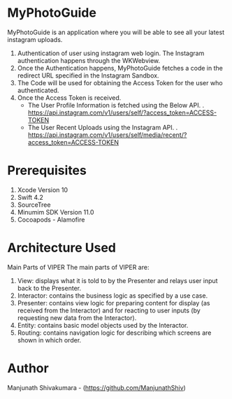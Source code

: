 # MyPhotoGuide


MyPhotoGuide is an application where you will be able to see all your latest instagram uploads. 
1. Authentication of user using instagram web login. The Instagram authentication happens through the WKWebview.
2. Once the Authentication happens, MyPhotoGuide fetches a code in the redirect URL specified in the Instagram Sandbox.
3. The Code will be used for obtaining the Access Token for the user who authenticated.
4. Once the Access Token is received.
    - The User Profile Information is fetched using the Below API.
        .   https://api.instagram.com/v1/users/self/?access_token=ACCESS-TOKEN
    -  The User Recent Uploads using the Instagram API.
        .   https://api.instagram.com/v1/users/self/media/recent/?access_token=ACCESS-TOKEN
        
# Prerequisites

1. Xcode Version 10
2. Swift 4.2
3. SourceTree
4. Minumim SDK Version 11.0
5. Cocoapods - Alamofire

# Architecture Used

Main Parts of VIPER
The main parts of VIPER are:

1. View: displays what it is told to by the Presenter and relays user input back to the Presenter.
2. Interactor: contains the business logic as specified by a use case.
3. Presenter: contains view logic for preparing content for display (as received from the Interactor) and for reacting to user inputs (by requesting new data from the Interactor).
4. Entity: contains basic model objects used by the Interactor.
5. Routing: contains navigation logic for describing which screens are shown in which order.

# Author
Manjunath Shivakumara - (https://github.com/ManjunathShiv)


